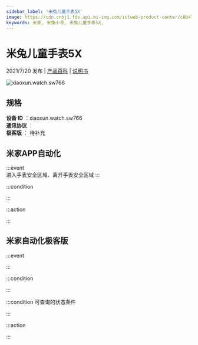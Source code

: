 ```yaml
---
sidebar_label: '米兔儿童手表5X'
image: https://cdn.cnbj1.fds.api.mi-img.com/iotweb-product-center/c0b47e396847ec61a3816b0cf5d3a4c8_拟物常态(766).png?GalaxyAccessKeyId=AKVGLQWBOVIRQ3XLEW&Expires=9223372036854775807&Signature=ZLaziRl/d0HB3dvY1IGV4OOJP3I=
keywords: 米家, 米兔小寻, 米兔儿童手表5X, 
---
```

# 米兔儿童手表5X

2021/7/20 发布 | [产品百科](https://home.mi.com/webapp/content/baike/product/index.html?model=xiaoxun.watch.sw766/) | [说明书](https://home.mi.com/views/introduction.html?model=xiaoxun.watch.sw766&region=cn)

![xiaoxun.watch.sw766](https://cdn.cnbj1.fds.api.mi-img.com/iotweb-product-center/c0b47e396847ec61a3816b0cf5d3a4c8_拟物常态(766).png?GalaxyAccessKeyId=AKVGLQWBOVIRQ3XLEW&Expires=9223372036854775807&Signature=ZLaziRl/d0HB3dvY1IGV4OOJP3I=)

## 规格  
> 
**设备 ID** ：xiaoxun.watch.sw766  
**通讯协议** ：  
**极客版**  ： 待补充 


## 米家APP自动化  

:::event  
进入手表安全区域、离开手表安全区域
:::

:::condition  

:::

:::action   

:::

## 米家自动化极客版  

:::event  

:::

:::condition  

:::

:::condition 可查询的状态条件  

:::

:::action  

:::

        
